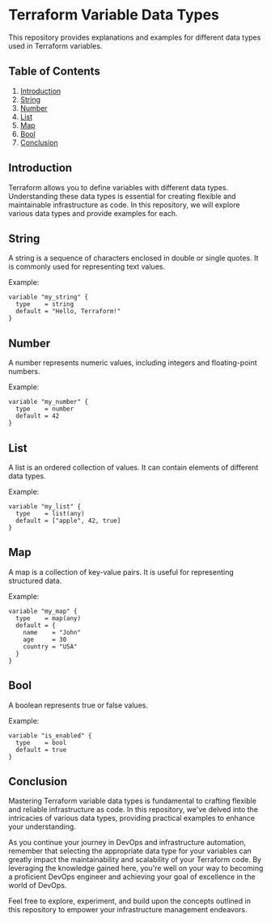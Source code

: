 # Terraform Variable Data Types

This repository provides explanations and examples for different data types used in Terraform variables.

## Table of Contents

1. [Introduction](#introduction)
2. [String](#string)
3. [Number](#number)
4. [List](#list)
5. [Map](#map)
6. [Bool](#bool)
7. [Conclusion](#conclusion)

## Introduction

Terraform allows you to define variables with different data types. Understanding these data types is essential for creating flexible and maintainable infrastructure as code. In this repository, we will explore various data types and provide examples for each.

## String

A string is a sequence of characters enclosed in double or single quotes. It is commonly used for representing text values.

Example:

```hcl
variable "my_string" {
  type    = string
  default = "Hello, Terraform!"
}
```

## Number

A number represents numeric values, including integers and floating-point numbers.

Example:

```hcl
variable "my_number" {
  type    = number
  default = 42
}
```

## List

A list is an ordered collection of values. It can contain elements of different data types.

Example:

```hcl
variable "my_list" {
  type    = list(any)
  default = ["apple", 42, true]
}
```

## Map

A map is a collection of key-value pairs. It is useful for representing structured data.

Example:

```hcl
variable "my_map" {
  type    = map(any)
  default = {
    name    = "John"
    age     = 30
    country = "USA"
  }
}
```

## Bool

A boolean represents true or false values.

Example:

```hcl
variable "is_enabled" {
  type    = bool
  default = true
}
```

## Conclusion


Mastering Terraform variable data types is fundamental to crafting flexible and reliable infrastructure as code. In this repository, we've delved into the intricacies of various data types, providing practical examples to enhance your understanding.


As you continue your journey in DevOps and infrastructure automation, remember that selecting the appropriate data type for your variables can greatly impact the maintainability and scalability of your Terraform code. By leveraging the knowledge gained here, you're well on your way to becoming a proficient DevOps engineer and achieving your goal of excellence in the world of DevOps.


Feel free to explore, experiment, and build upon the concepts outlined in this repository to empower your infrastructure management endeavors.
